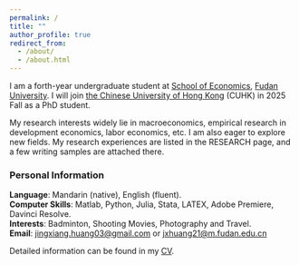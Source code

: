 ```yaml
---
permalink: /
title: ""
author_profile: true
redirect_from: 
  - /about/
  - /about.html
---
```


I am a forth-year undergraduate student at [School of Economics](https://econ.fudan.edu.cn/), [Fudan University](https://www.fudan.edu.cn). I will join [the Chinese University of Hong Kong](https://www.econ.cuhk.edu.hk/econ/en-gb/) (CUHK)  in 2025 Fall as a PhD student.  

My research interests widely lie in macroeconomics, empirical research in development economics, labor economics, etc. I am also eager to explore new fields. My research experiences are listed in the RESEARCH page, and a few writing samples are attached there.


### Personal Information

**Language**: Mandarin (native), English (fluent).  
**Computer Skills**: Matlab, Python, Julia, Stata, LATEX, Adobe Premiere, Davinci Resolve.  
**Interests**: Badminton, Shooting Movies, Photography and Travel.  
**Email**: <jingxiang.huang03@gmail.com> or <jxhuang21@m.fudan.edu.cn>

Detailed information can be found in my [CV](/cv/).